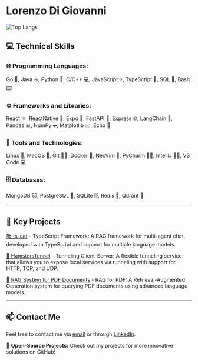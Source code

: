# Lorenzo Di Giovanni

![Top Langs](https://github-readme-stats.vercel.app/api/top-langs/?username=typegaro&layout=compact&card_width=400&border_radius=10)

## 💻 Technical Skills

### 🌐 Programming Languages:
Go 🦦, Java ☕, Python 🐍, C/C++ 💻, JavaScript ⚡, TypeScript 🔵, SQL 🔢, Bash ⌨️

### ⚙️ Frameworks and Libraries:
React ⚛️, ReactNative 📱, Expo 📱, FastAPI 🚀, Express 🌐, LangChain 🔗, Pandas 📊, NumPy ➗, Matplotlib 📈, Echo 🎤

### 🧰 Tools and Technologies:
Linux 🐧, MacOS 🍏, Git 🦸‍♂️, Docker 🐳, NeoVim 📝, PyCharm 🧑‍💻, IntelliJ 🧑‍💻, VS Code 💻

### 🗄️ Databases:
MongoDB 🐱, PostgreSQL 🍇, SQLite 🗄️, Redis 🧸, Qdrant 🔄

---

## 🚀 Key Projects

[📚 ts-cat](https://github.com/zAlweNy26/ts-cat) - TypeScript Framework: A RAG framework for multi-agent chat, developed with TypeScript and support for multiple language models.

[🐹 HamstersTunnel](https://github.com/typegaro/HamstersTunnel) - Tunneling Client-Server: A flexible tunneling service that allows you to expose local services via tunneling with support for HTTP, TCP, and UDP.

[📄 RAG System for PDF Documents](https://github.com/typegaro/AskToPdf) - RAG for PDF: A Retrieval-Augmented Generation system for querying PDF documents using advanced language models.

---

## 📫 Contact Me

Feel free to contact me via [email](mailto:lorenzo.di.giovanni00@gmail.com) or through [LinkedIn](https://linkedin.com/in/lorenzo-di-giovanni-247454350).

🔗 **Open-Source Projects:** Check out my projects for more innovative solutions on GitHub!
